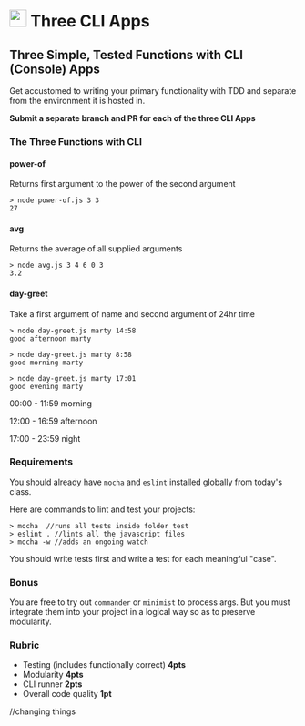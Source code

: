 <img src="https://cloud.githubusercontent.com/assets/478864/22186847/68223ce6-e0b1-11e6-8a62-0e3edc96725e.png" width=30> Three CLI Apps
===

## Three Simple, Tested Functions with CLI (Console) Apps

Get accustomed to writing your primary functionality with TDD and separate from the environment it is hosted in.

**Submit a separate branch and PR for each of the three CLI Apps**

### The Three Functions with CLI

#### power-of

Returns first argument to the power of the second argument

```
> node power-of.js 3 3
27
```

#### avg 

Returns the average of all supplied arguments

```
> node avg.js 3 4 6 0 3
3.2
```

#### day-greet

Take a first argument of name and second argument of 24hr time

```
> node day-greet.js marty 14:58
good afternoon marty

> node day-greet.js marty 8:58
good morning marty

> node day-greet.js marty 17:01
good evening marty
```

00:00 - 11:59 morning

12:00 - 16:59 afternoon

17:00 - 23:59 night

### Requirements

You should already have `mocha` and `eslint` installed globally from today's class.

Here are commands to lint and test your projects:

```
> mocha  //runs all tests inside folder test
> eslint . //lints all the javascript files
> mocha -w //adds an ongoing watch
```
You should write tests first and write a test for each meaningful "case".

### Bonus

You are free to try out `commander` or `minimist` to process args. But you must integrate them into your project
in a logical way so as to preserve modularity.

### Rubric

* Testing (includes functionally correct) **4pts**
* Modularity **4pts**
* CLI runner **2pts**
* Overall code quality **1pt**

//changing things


